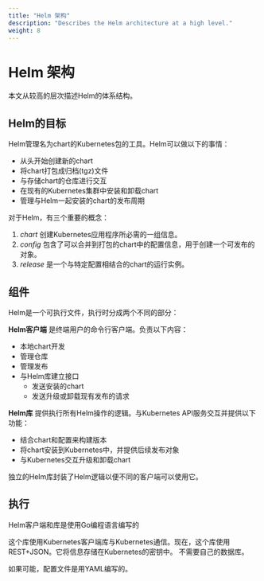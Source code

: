 ```yaml
---
title: "Helm 架构"
description: "Describes the Helm architecture at a high level."
weight: 8
---
```


# Helm 架构

本文从较高的层次描述Helm的体系结构。

## Helm的目标

Helm管理名为chart的Kubernetes包的工具。Helm可以做以下的事情：

- 从头开始创建新的chart
- 将chart打包成归档(tgz)文件
- 与存储chart的仓库进行交互
- 在现有的Kubernetes集群中安装和卸载chart
- 管理与Helm一起安装的chart的发布周期

对于Helm，有三个重要的概念：

1. _chart_ 创建Kubernetes应用程序所必需的一组信息。
2. _config_ 包含了可以合并到打包的chart中的配置信息，用于创建一个可发布的对象。
3. _release_ 是一个与特定配置相结合的chart的运行实例。

## 组件

Helm是一个可执行文件，执行时分成两个不同的部分：

**Helm客户端** 是终端用户的命令行客户端。负责以下内容：

- 本地chart开发
- 管理仓库
- 管理发布
- 与Helm库建立接口
  - 发送安装的chart
  - 发送升级或卸载现有发布的请求

**Helm库** 提供执行所有Helm操作的逻辑。与Kubernetes API服务交互并提供以下功能：

- 结合chart和配置来构建版本
- 将chart安装到Kubernetes中，并提供后续发布对象
- 与Kubernetes交互升级和卸载chart

独立的Helm库封装了Helm逻辑以便不同的客户端可以使用它。

## 执行

Helm客户端和库是使用Go编程语言编写的

这个库使用Kubernetes客户端库与Kubernetes通信。现在，这个库使用REST+JSON。它将信息存储在Kubernetes的密钥中。
不需要自己的数据库。

如果可能，配置文件是用YAML编写的。
